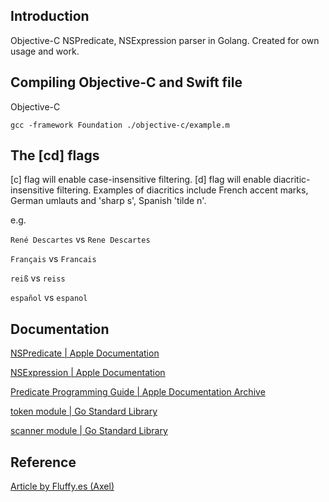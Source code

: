 ## Introduction

Objective-C NSPredicate, NSExpression parser in Golang. Created for own usage and work.

## Compiling Objective-C and Swift file

Objective-C
```
gcc -framework Foundation ./objective-c/example.m
```

## The [cd] flags

[c] flag will enable case-insensitive filtering.
[d] flag will enable diacritic-insensitive filtering. Examples of diacritics include French accent marks, German umlauts and 'sharp s', Spanish 'tilde n'.

e.g.

`René Descartes` vs `Rene Descartes`

`Français` vs `Francais`

`reiß` vs `reiss`

`español` vs `espanol`

## Documentation

[NSPredicate | Apple Documentation](https://developer.apple.com/documentation/foundation/nspredicate)

[NSExpression | Apple Documentation](https://developer.apple.com/documentation/foundation/nsexpression)

[Predicate Programming Guide | Apple Documentation Archive](https://developer.apple.com/library/archive/documentation/Cocoa/Conceptual/Predicates/AdditionalChapters/Introduction.html)

[token module | Go Standard Library](https://pkg.go.dev/go/token)

[scanner module | Go Standard Library](https://pkg.go.dev/go/scanner)


## Reference

[Article by Fluffy.es (Axel)](https://nspredicate.xyz/)
